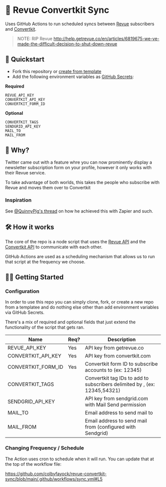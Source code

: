 # 📩 Revue Convertkit Sync

Uses GitHub Actions to run scheduled syncs between [Revue](https://www.getrevue.co) subscribers and [Convertkit](https://convertkit.com/).

> NOTE: RIP Revue http://help.getrevue.co/en/articles/6819675-we-ve-made-the-difficult-decision-to-shut-down-revue

## 🚀 Quickstart

* Fork this repository or [create from template](https://github.com/colbyfayock/revue-convertkit-sync/generate)
* Add the following environment variables as [GitHub Secrets](https://docs.github.com/en/actions/security-guides/encrypted-secrets#creating-encrypted-secrets-for-a-repository):

**Required**
```
REVUE_API_KEY
CONVERTKIT_API_KEY
CONVERTKIT_FORM_ID
```

**Optional**
```
CONVERTKIT_TAGS
SENDGRID_API_KEY
MAIL_TO
MAIL_FROM
```

## 🤔 Why?

Twitter came out with a feature whre you can now prominently display a newsletter subscription form on your profile, however it only works with their Revue service.

To take advantage of both worlds, this takes the people who subscribe with Revue and moves them over to Convertkit

### Inspiration

See [@QuinnyPig's thread](https://twitter.com/QuinnyPig/status/1445202123155664900) on how he achieved this with Zapier and such.

## 🛠 How it works

The core of the repo is a node script that uses the [Revue API](https://www.getrevue.co/api) and the [Convertkit API](https://developers.convertkit.com/) to communicate with each other.

GitHub Actions are used as a scheduling mechanism that allows us to run that script at the frequency we choose.

## 🧑‍🚀 Getting Started

### Configuration

In order to use this repo you can simply clone, fork, or create a new repo from a templatee and do nothing else other than add environment variables via GitHub Secrets.

There's a mix of required and optional fields that just extend the functionality of the script that gets ran.

| Name                | Req? | Description                                                               |
| ------------------- | ---- | ------------------------------------------------------------------------- |
| REVUE_API_KEY       | Yes  | API key from getrevue.co                                                  |
| CONVERTKIT_API_KEY  | Yes  | API key from convertkit.com                                               |
| CONVERTKIT_FORM_ID  | Yes  | Convertkit form ID to subscribe accounts to (ex: 12345)                   |
| CONVERTKIT_TAGS     |      | Convertkit tag IDs to add to subscribers delimited by , (ex: 12345,54321) |
| SENDGRID_API_KEY    |      | API key from sendgrid.com with Mail Send permission                       |
| MAIL_TO             |      | Email address to send mail to                                             |
| MAIL_FROM           |      | Email address to send mail from (configured with Sendgrid)                |

### Changing Frequency / Schedule

The Action uses cron to schedule when it will run. You can update that at the top of the workflow file:

https://github.com/colbyfayock/revue-convertkit-sync/blob/main/.github/workflows/sync.yml#L5
